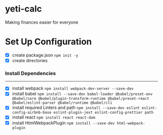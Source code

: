 # yeti-calc
Making finances easier for everyone 

# Set Up Configuration
- [x] create package.json `npm init -y`
- [x] create directories
### Install Dependencies
---
- [x] install webpack
      `npm install webpack-dev-server --save-dev`
- [x] install babel
      `npm install --save-dev babel-loader @babel/preset-env @babel/core @babel/plugin-transform-runtime @babel/preset-react @babel/eslint-parser @babel/runtime @babel/cli`
- [x] install required Linters and path
      `npm install --save-dev eslint eslint-config-airbnb-base eslint-plugin-jest eslint-config-prettier path`
- [x] install react
      `npm install react react-dom`
- [x] install HtmlWebpackPlugin
      `npm install --save-dev html-webpack-plugin`